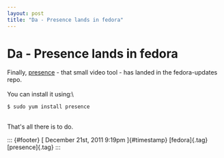 ```yaml
---
layout: post
title: "Da - Presence lands in fedora"
---
```



Da - Presence lands in fedora
=============================

Finally, [presence](http://dummdida.blogspot.com/p/presence.html) - that
small video tool - has landed in the fedora-updates repo.\
\
You can install it using:\

    $ sudo yum install presence

\
That's all there is to do.

::: {#footer}
[ December 21st, 2011 9:19pm ]{#timestamp} [fedora]{.tag}
[presence]{.tag}
:::
